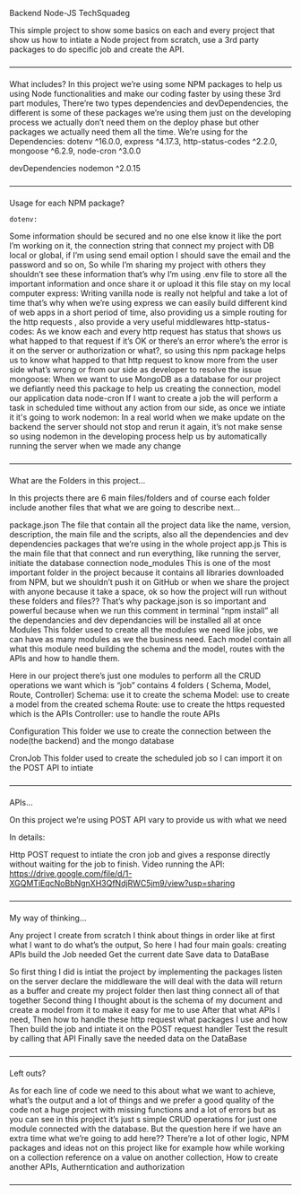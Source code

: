 Backend Node-JS
TechSquadeg

This simple project to show some basics on each and every project that show us how to intiate a Node project from scratch, use a 3rd party packages to do specific job and create the API.

————————————————————————————————————

What includes?
In this project we’re using some NPM packages to help us using Node functionalities and make our coding faster by using these 3rd part modules, There’re two types dependencies and devDependencies, the different is some of these packages we’re using them just on the developing process we actually don’t need them on the deploy phase but other packages we actually need them all the time.
We’re using for the Dependencies:
    dotenv ^16.0.0,
    express ^4.17.3,
    http-status-codes ^2.2.0,
    mongoose ^6.2.9,
    node-cron ^3.0.0
  
  devDependencies
    nodemon ^2.0.15

————————————————————————————————————

Usage for each NPM package?
 
    dotenv:
Some information should be secured and no one else know it like the port I’m working on it, the connection string that connect my project with DB local or global, if I’m using send email option I should save the email and the password and so on, So while I’m sharing my project with others they shouldn’t see these information that’s why I’m using .env file to store all the important information and once share it or upload it this file stay on my local computer
     express:
Writing vanilla node is really not helpful and take a lot of time that’s why when we’re using express we can easily build different kind of web apps in a short period of time, also providing us a simple routing for the http requests , also provide a very useful middlewares
    http-status-codes:
As we know each and every http request has status that shows us what happed to that request if it’s OK or there’s an error where’s the error is it on the server or authorization or what?, so using this npm package helps us to know what happed to that http request to know more from the user side what’s wrong or from our side as developer to resolve the issue
  mongoose:
When we want to use MongoDB as a database for our project we defiantly need this package to help us creating the connection, model our application data
    node-cron
If I want to create a job the will perform a task in scheduled time without any action from our side, as once we intiate it it's going to work
    nodemon:
In a real world when we make update on the backend the server should not stop and rerun it again, it’s not make sense so using nodemon in the developing process help us by automatically running the server when we made any change 



————————————————————————————————————

What are the Folders in this project…


In this projects there are 6 main files/folders and of course each folder include another files that what we are going to describe next…


package.json
The file that contain all the project data like the name, version, description, the main file and the scripts, also all the dependencies and dev dependencies packages that we’re using in the whole project
app.js
This is the main file that that connect and run everything, like running the server, initiate the database connection
node_modules
This is one of the most important folder in the project because it contains all libraries downloaded from NPM, but we shouldn’t push it on GitHub or when we share the project with anyone because it take a space, ok so how the project will run without these folders and files?? That’s why package.json is so important and powerful because when we run this comment in terminal “npm install” all the dependancies and dev dependancies will be installed all at once
Modules
This folder used to create all the modules we need like jobs, we can have as many modules as we the business need. Each model contain all what this module need building the schema and the model, routes with the APIs and how to handle them.

Here in our project there’s just one modules to perform all the CRUD operations we want which is “job” contains 4 folders ( Schema, Model, Route, Controller)
Schema: use it to create the schema 
Model: use to create a model from the created schema
Route: use to create the https requested which is the APIs 
Controller: use to handle the route APIs

Configuration
This folder we use to create the connection between the node(the backend) and the mongo database

CronJob
This folder used to create the scheduled job so I can import it on the POST API to intiate


————————————————————————————————————

APIs…

On this project we’re using POST API vary to provide us with what we need

In details:

Http POST request to intiate the cron job and gives a response directly without waiting for the job to finish. 
Video running the API: https://drive.google.com/file/d/1-XGQMTiEqcNoBbNgnXH3QfNdjRWC5jm9/view?usp=sharing

————————————————————————————————————

My way of thinking…

Any project I create from scratch I think about things in order like at first what I want to do what’s the output, So here I had four main goals:
creating APIs
build the Job needed
Get the current date
Save data to DataBase

So first thing I did is intiat the project by implementing the packages listen on the server declare the middleware the will deal with the data will return as a buffer and create my project folder then last thing connect all of that together
Second thing I thought about is the schema of my document and create a model from it to make it easy for me to use 
After that what APIs I need, Then how to handle these http request what packages I use and how
Then build the job and intiate it on the POST request handler
Test the result by calling that API
Finally save the needed data on the DataBase

————————————————————————————————————

Left outs?

As for each line of code we need to this about what we want to achieve, what’s the output and a lot of things and we prefer a good quality of the code not a huge project with missing functions and a lot of errors but as you can see in this project it’s just s simple CRUD operations for just one module connected with the database.
But the question here if we have an extra time what we’re going to add here??
There’re a lot of other logic, NPM packages and ideas not on this project like for example how while working on a collection reference on a value on another collection, How to create another APIs, Autherntication and authorization

————————————————————————————————————



